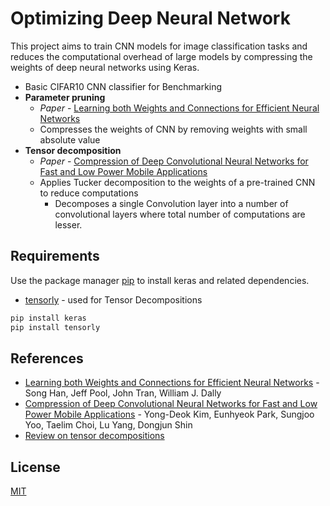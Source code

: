 # Optimizing Deep Neural Network

This project aims to train CNN models for image classification tasks and reduces the computational overhead of large models by compressing the weights of deep neural networks using Keras.

- Basic CIFAR10 CNN classifier for Benchmarking
- **Parameter pruning** 
   - *Paper* - [Learning both Weights and Connections for Efficient
Neural Networks](https://arxiv.org/pdf/1506.02626)
   - Compresses the weights of CNN by removing weights with small absolute value 
- **Tensor decomposition**
   - *Paper* - [Compression of Deep Convolutional Neural Networks for Fast and Low Power Mobile Applications](https://arxiv.org/abs/1511.06530)
   - Applies Tucker decomposition to the weights of a pre-trained CNN  to reduce computations
        - Decomposes a single Convolution layer into a number of convolutional layers where total number of computations are lesser. 



## Requirements

Use the package manager [pip](https://pip.pypa.io/en/stable/) to install keras and related dependencies.

- [tensorly](http://tensorly.org/stable/index.html) - used for Tensor Decompositions

```bash
pip install keras
pip install tensorly
```


## References
- [Learning both Weights and Connections for Efficient
Neural Networks](https://arxiv.org/pdf/1506.02626) - Song Han, Jeff Pool, John Tran, William J. Dally
- [Compression of Deep Convolutional Neural Networks for Fast and Low Power Mobile Applications](https://arxiv.org/abs/1511.06530) - Yong-Deok Kim, Eunhyeok Park, Sungjoo Yoo, Taelim Choi, Lu Yang, Dongjun Shin
- [Review on tensor decompositions](http://www.sandia.gov/~tgkolda/pubs/pubfiles/TensorReview.pdf)
## License
[MIT](https://choosealicense.com/licenses/mit/)
